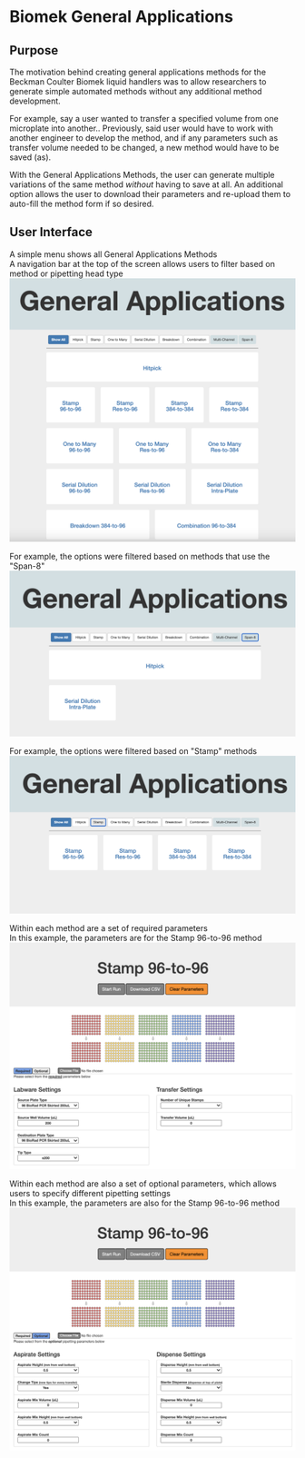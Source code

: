 # Biomek General Applications 

## Purpose
The motivation behind creating general applications methods for the Beckman Coulter Biomek liquid handlers was to allow researchers to generate simple automated methods without any additional method development.

For example, say a user wanted to transfer a specified volume from one microplate into another.. Previously, said user would have to work with another engineer to develop the method, and if any parameters such as transfer volume needed to be changed, a new method would have to be saved (as).

With the General Applications Methods, the user can generate multiple variations of the same method _without_ having to save at all. An additional option allows the user to download their parameters and re-upload them to auto-fill the method form if so desired.

## User Interface
A simple menu shows all General Applications Methods </br>
A navigation bar at the top of the screen allows users to filter based on method or pipetting head type
![Menu](General%20Applications/resources/Menu.png)</br>

For example, the options were filtered based on methods that use the "Span-8"
![Menu Span-8](General%20Applications/resources/Menu_Span8.png)</br>

For example, the options were filtered based on "Stamp" methods
![Menu Stamp](General%20Applications/resources/Menu_Stamp.png)</br>

Within each method are a set of required parameters </br>
In this example, the parameters are for the Stamp 96-to-96 method
![Stamp Required Parameters](General%20Applications/resources/Stamp_Required.png)</br>

Within each method are also a set of optional parameters, which allows users to specify different pipetting settings </br>
In this example, the parameters are also for the Stamp 96-to-96 method
![Stamp Optional Parameters](General%20Applications/resources/Stamp_Optional.png)</br>
